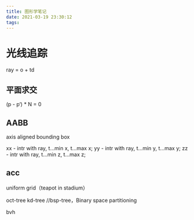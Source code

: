 ```yaml
---
title: 图形学笔记
date: 2021-03-19 23:30:12
tags:
---
```


# 光线追踪
ray = o + td

## 平面求交
(p - p‘) * N = 0

## AABB
axis aligned bounding box

xx - intr with ray, t…min x, t…max x;
yy - intr with ray, t…min y, t…max y;
zz - intr with ray, t…min z, t…max z;

## acc
uniform grid（teapot in stadium）

oct-tree
kd-tree
//bsp-tree，Binary space partitioning

bvh
